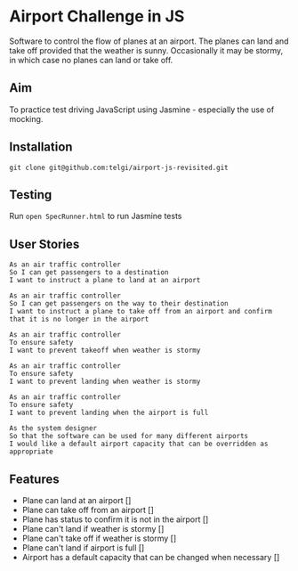 # Airport Challenge in JS

Software to control the flow of planes at an airport. The planes can land and take off provided that the weather is sunny. Occasionally it may be stormy, in which case no planes can land or take off.

## Aim

To practice test driving JavaScript using Jasmine - especially the use of mocking.

## Installation

`git clone git@github.com:telgi/airport-js-revisited.git`

## Testing

Run `open SpecRunner.html` to run Jasmine tests

## User Stories

```
As an air traffic controller
So I can get passengers to a destination
I want to instruct a plane to land at an airport

As an air traffic controller
So I can get passengers on the way to their destination
I want to instruct a plane to take off from an airport and confirm that it is no longer in the airport

As an air traffic controller
To ensure safety
I want to prevent takeoff when weather is stormy

As an air traffic controller
To ensure safety
I want to prevent landing when weather is stormy

As an air traffic controller
To ensure safety
I want to prevent landing when the airport is full

As the system designer
So that the software can be used for many different airports
I would like a default airport capacity that can be overridden as appropriate
```

## Features

* Plane can land at an airport []
* Plane can take off from an airport []
* Plane has status to confirm it is not in the airport []
* Plane can't land if weather is stormy []
* Plane can't take off if weather is stormy []
* Plane can't land if airport is full []
* Airport has a default capacity that can be changed when necessary []
